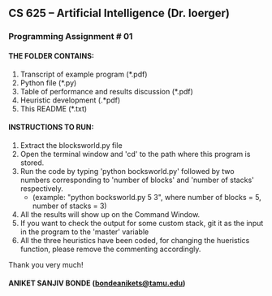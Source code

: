 ## CS 625 – Artificial Intelligence (Dr. Ioerger)
### Programming Assignment # 01

#### THE FOLDER CONTAINS:

1. Transcript of example program (*.pdf)
2. Python file (*.py)
3. Table of performance and results discussion (*.pdf)
4. Heuristic development (.*pdf)
5. This README (*.txt)

#### INSTRUCTIONS TO RUN:

1. Extract the blocksworld.py file
2. Open the terminal window and 'cd' to the path where this program is stored. 
3. Run the code by typing 'python bocksworld.py' followed by two numbers corresponding to 'number of blocks' and 'number of stacks' respectively.
   * (example: "python bocksworld.py 5 3", where number of blocks = 5, number of stacks = 3)
4. All the results will show up on the Command Window.
5. If you want to check the output for some custom stack, git it as the input in the program to the 'master' variable
6. All the three heuristics have been coded, for changing the hueristics function, please remove the commenting accordingly.

Thank you very much!

#### ANIKET SANJIV BONDE (bondeanikets@tamu.edu)

